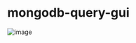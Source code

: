 # mongodb-query-gui

![image](https://github.com/janunine/mongodb-query-gui/assets/45334617/33e85659-bcce-4b01-a2ab-e490b587c687)
